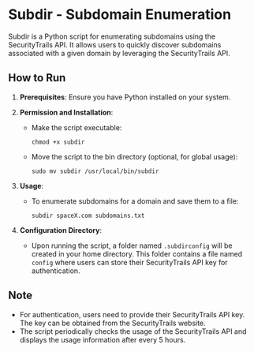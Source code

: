 # Subdir - Subdomain Enumeration

Subdir is a Python script for enumerating subdomains using the SecurityTrails API. It allows users to quickly discover subdomains associated with a given domain by leveraging the SecurityTrails API.

## How to Run

1. **Prerequisites**: Ensure you have Python installed on your system.

2. **Permission and Installation**:
   
   - Make the script executable:
     ```
     chmod +x subdir
     ```

   - Move the script to the bin directory (optional, for global usage):
     ```
     sudo mv subdir /usr/local/bin/subdir
     ```

3. **Usage**:
   
   - To enumerate subdomains for a domain and save them to a file:
     ```
     subdir spaceX.com subdomains.txt
     ```

4. **Configuration Directory**:

   - Upon running the script, a folder named `.subdirconfig` will be created in your home directory. This folder contains a file named `config` where users can store their SecurityTrails API key for authentication.

## Note

- For authentication, users need to provide their SecurityTrails API key. The key can be obtained from the SecurityTrails website.
- The script periodically checks the usage of the SecurityTrails API and displays the usage information after every 5 hours.
